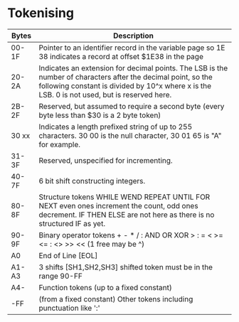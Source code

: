 # Tokenising

| Bytes | Description                                                  |
| ----- | ------------------------------------------------------------ |
| 00-1F | Pointer to an identifier record in the variable page so 1E 38 indicates a record at offset $1E38 in the page |
| 20-2A | Indicates an extension for decimal points.  The LSB is the number of characters after the decimal point, so the following constant is divided by 10^x where x is the LSB. 0 is not used, but is reserved here. |
| 2B-2F | Reserved, but assumed to require a second byte (every byte less than $30 is a 2 byte token) |
| 30 xx | Indicates a length prefixed string of up to 255 characters. 30 00 is the null character, 30 01 65 is "A" for example. |
| 31-3F | Reserved, unspecified for incrementing.                      |
| 40-7F | 6 bit shift constructing integers.                           |
| 80-8F | Structure tokens  WHILE WEND REPEAT UNTIL FOR NEXT even ones increment the count, odd ones decrement. IF THEN ELSE are not here as there is no structured IF as yet. |
| 90-9F | Binary operator tokens + - * /  : AND OR XOR  > : = < >= <= : <> >> << (1 free may be ^) |
| A0    | End of Line [EOL]                                            |
| A1-A3 | 3 shifts [SH1,SH2,SH3] shifted token must be in the range 90-FF |
| A4-   | Function tokens (up to a fixed constant)                     |
| -FF   | (from a fixed constant) Other tokens including punctuation like ':' |

